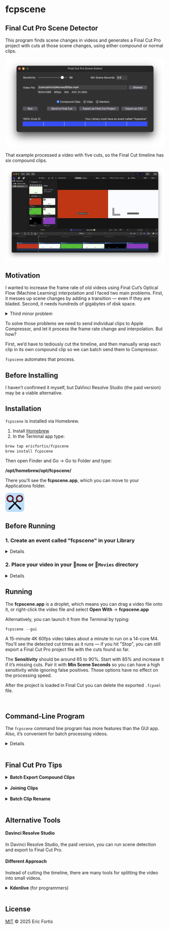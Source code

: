 # fcpscene

## Final Cut Pro Scene Detector

This program finds scene changes in videos and generates a Final Cut Pro
project with cuts at those scene changes, using either compound or normal clips.

![](README-gui.png)

That example processed a video with five cuts, so the Final Cut timeline has six
compound clips.

![](./README-example.png)


## Motivation
I wanted to increase the frame rate of old videos using Final Cut’s Optical Flow
(Machine Learning) interpolation and I faced two main problems. First, it messes
up scene changes by adding a transition — even if they are bladed. Second,
it needs hundreds of gigabytes of disk space.

<details>
<summary>Third minor problem</summary>

Changing frame rate in FCP messes up clip boundaries, but that’s solvable
pre-encoding in ProRes. By the way, FCP doesn’t support changing frame rate, but
we can create a new project with the desired frame rate and paste the old
project timeline there. </details>

To solve those problems we need to send individual clips to Apple
Compressor, and let it process the frame rate change and interpolation. But how?

First, we’d have to tediously cut the timeline, and then manually wrap each
clip in its own compound clip so we can batch send them to Compressor.

`fcpscene` automates that process.


## Before Installing
I haven’t confirmed it myself, but DaVinci Resolve Studio (the paid version) may
be a viable alternative.


## Installation
`fcpscene` is installed via Homebrew.

1. Install [Homebrew](https://brew.sh)
2. In the Terminal app type:

```shell
brew tap ericfortis/fcpscene
brew install fcpscene
```

Then open Finder and Go &rarr; Go to Folder and type:

**/opt/homebrew/opt/fcpscene/**

There you’ll see the **fcpscene.app**, which
you can move to your Applications folder.

<img src="fcpscene.app/icon.svg" width="60"/>


## Before Running

### 1. Create an event called "fcpscene" in your Library

<details>
<summary>Details</summary>
This is only needed for compound clips. Without that event you won’t see them in
FCP Browser View, which is where you need to select them for batch sending to
Compressor.

Otherwise, you have two options:
1. Load the project again. The first load creates the **fcpscene** event.
2. Or, **Select All** compound clips in the timeline, and **Clip** &rarr;
   **Reference New Parent Clip**. But that appends the word "copy" to their
   names.
</details>


### 2. Place your video in your 📂`Home` or 📂`Movies` directory
<details>
<summary>Details</summary>
Your video file should be in a directory Final Cut Pro can access &mdash; your
📂Home and 📂Movies directories are allowed by default. Otherwise, grant
Full-Disk Access to Final Cut Pro — without it, Final Cut will crash when
importing the project. For example, that will happen if your video is in your
⚠️Desktop, ⚠️Documents, or any other TCC-protected folder, regardless of where
the .fcpxml file is.
</details>


## Running
The **fcpscene.app** is a droplet, which means you can drag a video file onto it,
or right-click the video file and select **Open With** &rarr; **fcpscene.app**

Alternatively, you can launch it from the Terminal by typing:
```shell
fcpscene --gui
```

A 15-minute 4K 60fps video takes about a minute to run on a 14-core M4. You’ll
see the detected cut times as it runs — if you hit "Stop", you can still export
a Final Cut Pro project file with the cuts found so far.

The **Sensitivity** should be around 65 to 90%. Start with 85% and increase it
if it’s missing cuts. Pair it with **Min Scene Seconds** so you can have a high
sensitivity while ignoring false positives. Those options have no effect on the
processing speed.

After the project is loaded in Final Cut you can delete the exported `.fcpxml` file.

<br>

## Command-Line Program

The `fcpscene` command line program has more features than the GUI app. Also,
it’s convenient for batch processing videos.

<details>
<summary>Details</summary>

## Example

```shell
fcpscene ~/Movies/my-video.mp4
```

That example generates an `~/Movies/my-video.fcpxml` project.

Tip: If you don’t want to type the video file path, just drag the
file into the Terminal — it will paste the path for you.


### Options

For the full list of options, type:

```shell
fcpscene --help
```

<br/>

#### Output filename
Default: `<video-dir>/<video-name>.fcpxml` (i.e., in the same directory the video is in)

```shell
fcpscene my-video.mp4 --output my-project.fcpxml
```

<br/>

#### Sensitivity
Range: 0-100, Default: **85**

This value sets the frame difference percentage used to detect scene changes.

```shell
fcpscene --sensitivity 70 my-video.mp4
```

<br/>

#### Proxy Width
Default: **320**

Lower values speed up analysis. This sets the temporary width used to scale down
the video during processing (without modifying the original file).

```shell
fcpscene --proxy-width 240 my-video.mp4
```

<br/>

### Batch Processing

<br/>

#### Generating FCPXML

In the Terminal, you can type a snippet like this to run `fcpscene` on all the
`.mp4` videos in your 📂`~/Movies` directory excluding subdirectories.

```shell
cd ~/Movies
for vid in *.mp4; do
  caffeinate fcpscene "$vid"
done
```

Typing `caffeinate` is optional. It’s a macOS built-in program that prevents the
computer from sleeping while it’s running a task.

Also, keep your computer in a well-ventilated area. `fcpscene` uses `ffmpeg`
under the hood, which will max out your CPU cores 🔥.

<br/>

#### Counting cuts
I use this command to check if there are stray frames in single-scene files. For
example, when retiming with Machine Learning in Compressor, some end up with a
random frame. So with this script I can print videos with cuts and their count.

```shell
cd ~/Movies/video_foo
for f in *.mov; do
  n_cuts=$(fcpscene --quiet --min-scene-seconds 0 --mode count "$f")
  if [[ $n_cuts != 0 ]]; then
    echo "$f" "$n_cuts"
  fi
done
```

Example output:
```sh
video_foo_018.mov 1
video_foo_064.mov 2
video_foo_073.mov 2
```

<br/>


#### Listing cuts
Same as above but printing cut times

```shell
cd ~/Movies/video_foo
for f in *.mov; do
  cuts=$(fcpscene -q -mss 0 --mode list "$f")
  if [[ $cuts ]]; then
    echo "$f" "$cuts"
  fi
done
```
```sh
video_foo_018.mov 0.0166667
video_foo_064.mov 0.866667 2.066667
video_foo_073.mov 0.866667 2.066667
```

</details>

<br>


## Final Cut Pro Tips

<details>
<summary><strong>Batch Export Compound Clips</strong></summary>

1. Select the all the **Compound Clips** you want to export.
![](README-tip-fcp-batch-export-1.png)

2. **File** &rarr; **Share N Clips**
![](README-tip-fcp-batch-export-2.png)
</details>

<br/>


<details>
<summary><b>Joining Clips</b></summary>
In iMovie there’s (Cmd+J), but in Final Cut we don’t _join_ clips, we _delete_ cuts.

1. Pick the Trim Tool (T)
2. Select both edges by clicking between two clips
3. Hit **Delete**

Alternatively, you can drag each clip edge until it touches the adjacent one to
remove the cut.

![](README-tip-fcp-join-clips.png)
</details>

<br/>


<details>
<summary><b>Batch Clip Rename</b></summary>

1. Select the clips you want to rename
2. Window &rarr; Show in Workspace &rarr; Inspector (Cmd+4)
3. Go to the ⓘ Info Inspector Tab (Ctrl+Tab)
4. Type a name

![](README-tip-fcp-batch-rename.png)
</details>


<br>

## Alternative Tools

#### Davinci Resolve Studio
In Davinci Resolve Studio, the paid version, you can run scene detection and export to Final Cut Pro.

#### Different Approach
Instead of cutting the timeline, there are many tools for splitting the video into small videos.

<details>
<summary><b>Kdenlive</b> (for programmers)</summary>

**Caveats**: There are many 1-frame-off cuts due to rounding errors. Especially with non-integer frame rates such as 29.97
- Drop the video into the Project Bin &rarr; Right-click &rarr; Clip Jobs &rarr; Automatic Scene Split
- Expand the video on the Project Bin &rarr; Select all sequences &rarr; Drop them to the timeline
- File &rarr; OpenTimelineIO Export
- Convert the `.otio` to `.fcpxml` with [this Python adapter](https://github.com/OpenTimelineIO/otio-fcpx-xml-adapter)
</details>


<br>

## License

[MIT](LICENSE) © 2025 Eric Fortis
